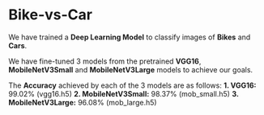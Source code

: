 # Bike-vs-Car
We have trained a **Deep Learning Model** to classify images of **Bikes** and **Cars**.

We have fine-tuned 3 models from the pretrained **VGG16**, **MobileNetV3Small** and **MobileNetV3Large** models to achieve our goals.

The **Accuracy** achieved by each of the 3 models are as follows:
  **1. VGG16:** 99.02% (vgg16.h5)
  **2. MobileNetV3Small:** 98.37% (mob_small.h5)
  **3. MobileNetV3Large:** 96.08% (mob_large.h5)
